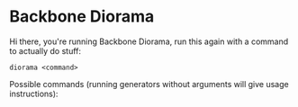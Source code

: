 # Backbone Diorama
Hi there, you're running Backbone Diorama, run this again with a command to actually do stuff:

    diorama <command>

Possible commands (running generators without arguments will give usage instructions):
